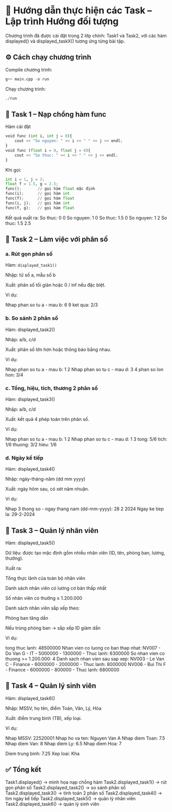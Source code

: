 # 📘 Hướng dẫn thực hiện các Task – Lập trình Hướng đối tượng

Chương trình đã được cài đặt trong 2 lớp chính: Task1 và Task2, với các hàm displayed() và displayed_taskX() tương ứng từng bài tập.

## ⚙️ Cách chạy chương trình

Compile chương trình:

```py
g++ main.cpp -o run

```

Chạy chương trình:
```py
./run
```
## 📝 Task 1 – Nạp chồng hàm func
Hàm cài đặt
```py
void func (int i, int j = 0){
    cout << "So nguyen: " << i << " " << j << endl;
}
void func (float i = 0, float j = 0){
    cout << "So thuc: " << i << " " << j << endl;
}
```
Khi gọi:
```py
int i = 1, j = 2;
float f = 1.5, g = 2.5;
func();       // gọi hàm float mặc định
func(i);      // gọi hàm int
func(f);      // gọi hàm float
func(i, j);   // gọi hàm int
func(f, g);   // gọi hàm float
```

Kết quả xuất ra:
So thuc: 0 0
So nguyen: 1 0
So thuc: 1.5 0
So nguyen: 1 2
So thuc: 1.5 2.5

## 📝 Task 2 – Làm việc với phân số
### a. Rút gọn phân số

Hàm: `displayed_task1()`

Nhập: tử số a, mẫu số b

Xuất: phân số tối giản hoặc 0 / inf nếu đặc biệt.

Ví dụ:

Nhap phan so tu a - mau b: 6 9
ket qua: 2/3

### b. So sánh 2 phân số

Hàm: displayed_task2()

Nhập: a/b, c/d

Xuất: phân số lớn hơn hoặc thông báo bằng nhau.

Ví dụ:

Nhap phan so tu a - mau b: 1 2
Nhap phan so tu c - mau d: 3 4
phan so lon hon: 3/4

### c. Tổng, hiệu, tích, thương 2 phân số

Hàm: displayed_task3()

Nhập: a/b, c/d

Xuất: kết quả 4 phép toán trên phân số.

Ví dụ:

Nhap phan so tu a - mau b: 1 2
Nhap phan so tu c - mau d: 1 3
tong: 5/6
tich: 1/6
thuong: 3/2
hieu: 1/6

### d. Ngày kế tiếp

Hàm: displayed_task4()

Nhập: ngày-tháng-năm (dd mm yyyy)

Xuất: ngày hôm sau, có xét năm nhuận.

Ví dụ:

Nhap 3 thong so - ngay thang nam (dd-mm-yyyy): 28 2 2024
Ngay ke tiep la: 29-2-2024

## 📝 Task 3 – Quản lý nhân viên

Hàm: displayed_task5()

Dữ liệu: được tạo mặc định gồm nhiều nhân viên (ID, tên, phòng ban, lương, thưởng).

Xuất ra:

Tổng thực lãnh của toàn bộ nhân viên

Danh sách nhân viên có lương cơ bản thấp nhất

Số nhân viên có thưởng ≥ 1.200.000

Danh sách nhân viên sắp xếp theo:

Phòng ban tăng dần

Nếu trùng phòng ban → sắp xếp ID giảm dần

Ví dụ:

tong thuc lanh: 48500000
Nhan vien co luong co ban thap nhat:
NV007 - Do Van G - IT - 5000000 - 1300000 - Thuc lanh: 6300000
So nhan vien co thuong >= 1.200.000: 4
Danh sach nhan vien sau sap xep:
NV003 - Le Van C - Finance - 6000000 - 2000000 - Thuc lanh: 8000000
NV006 - Bui Thi F - Finance - 6000000 - 800000 - Thuc lanh: 6800000


## 📝 Task 4 – Quản lý sinh viên

Hàm: displayed_task6()

Nhập: MSSV, họ tên, điểm Toán, Văn, Lý, Hóa

Xuất: điểm trung bình (TB), xếp loại.

Ví dụ:

Nhap MSSV: 22520001
Nhap ho va ten: Nguyen Van A
Nhap diem Toan: 7.5
Nhap diem Van: 8
Nhap diem Ly: 6.5
Nhap diem Hoa: 7

Diem trung binh: 7.25
Xep loai: Kha

## ✅ Tổng kết

Task1.displayed() → minh họa nạp chồng hàm
Task2.displayed_task1() → rút gọn phân số
Task2.displayed_task2() → so sánh phân số
Task2.displayed_task3() → tính toán 2 phân số
Task2.displayed_task4() → tìm ngày kế tiếp
Task2.displayed_task5() → quản lý nhân viên
Task2.displayed_task6() → quản lý sinh viên